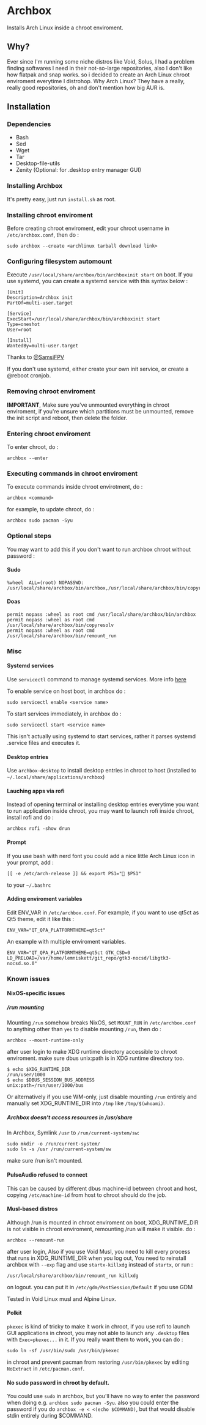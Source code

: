 # Archbox
Installs Arch Linux inside a chroot enviroment.
## Why?
Ever since I'm running some niche distros like Void, Solus, I had a problem finding softwares I need in their not-so-large repositories, also I don't like how flatpak and snap works. so i decided to create an Arch Linux chroot enviroment everytime I distrohop. Why Arch Linux? They have a really, really good repositories, oh and don't mention how big AUR is.
## Installation
### Dependencies
- Bash
- Sed
- Wget
- Tar
- Desktop-file-utils
- Zenity (Optional: for .desktop entry manager GUI)
### Installing Archbox
It's pretty easy, just run ```install.sh``` as root.
### Installing chroot enviroment
Before creating chroot enviroment, edit your chroot username in ```/etc/archbox.conf```, then do :
```
sudo archbox --create <archlinux tarball download link>
```
### Configuring filesystem automount
Execute ```/usr/local/share/archbox/bin/archboxinit start``` on boot.
If you use systemd, you can create a systemd service with this syntax below :
```
[Unit]
Description=Archbox init
PartOf=multi-user.target

[Service]
ExecStart=/usr/local/share/archbox/bin/archboxinit start
Type=oneshot
User=root

[Install]
WantedBy=multi-user.target
```
Thanks to [@SamsiFPV](https://github.com/SamsiFPV)

If you don't use systemd, either create your own init service, or create a @reboot cronjob.
### Removing chroot enviroment
**IMPORTANT**, Make sure you've unmounted everything in chroot enviroment, if you're unsure which partitions must be unmounted, remove the init script and reboot, then delete the folder.
### Entering chroot enviroment
To enter chroot, do :
```
archbox --enter
```
### Executing commands in chroot enviroment
To execute commands inside chroot envirotment, do :
```
archbox <command>
```
for example, to update chroot, do :
```
archbox sudo pacman -Syu
```
### Optional steps
You may want to add this if you don't want to run archbox chroot without password :
#### Sudo
```
%wheel  ALL=(root) NOPASSWD: /usr/local/share/archbox/bin/archbox,/usr/local/share/archbox/bin/copyresolv,/usr/local/share/archbox/bin/remount_run
```
#### Doas
```
permit nopass :wheel as root cmd /usr/local/share/archbox/bin/archbox
permit nopass :wheel as root cmd /usr/local/share/archbox/bin/copyresolv
permit nopass :wheel as root cmd /usr/local/share/archbox/bin/remount_run
```
### Misc
#### Systemd services
Use ```servicectl``` command to manage systemd services.
More info [here](https://github.com/smaknsk/servicectl) 

To enable service on host boot, in archbox do :
```
sudo servicectl enable <service name>
```
To start services immediately, in archbox do :
```
sudo servicectl start <service name>
```
This isn't actually using systemd to start services, rather it parses systemd .service files and executes it.
#### Desktop entries
Use ```archbox-desktop``` to install desktop entries in chroot to host (installed to ```~/.local/share/applications/archbox```)
#### Lauching apps via rofi
Instead of opening terminal or installing desktop entries everytime you want to run application inside chroot, you may want to launch rofi inside chroot, install rofi and do :
```
archbox rofi -show drun
```
#### Prompt
If you use bash with nerd font you could add a nice little Arch Linux icon in your prompt, add :
```
[[ -e /etc/arch-release ]] && export PS1=" $PS1"
```
to your ```~/.bashrc```
#### Adding enviroment variables
Edit ENV_VAR in ```/etc/archbox.conf```. For example, if you want to use qt5ct as Qt5 theme, edit it like this :
```
ENV_VAR="QT_QPA_PLATFORMTHEME=qt5ct"
```
An example with multiple enviroment variables.
```
ENV_VAR="QT_QPA_PLATFORMTHEME=qt5ct GTK_CSD=0 LD_PRELOAD=/var/home/lemniskett/git_repo/gtk3-nocsd/libgtk3-nocsd.so.0"
```
### Known issues
#### NixOS-specific issues
##### /run mounting
Mounting ```/run``` somehow breaks NixOS, set ```MOUNT_RUN``` in ```/etc/archbox.conf``` to anything other than ```yes``` to disable mounting ```/run```, then do :
```
archbox --mount-runtime-only
```
after user login to make XDG runtime directory accessible to chroot enviroment. make sure dbus unix:path is in XDG runtime directory too.
```
$ echo $XDG_RUNTIME_DIR
/run/user/1000
$ echo $DBUS_SESSION_BUS_ADDRESS
unix:path=/run/user/1000/bus
```
Or alternatively if you use WM-only, just disable mounting ```/run``` entirely and manually set XDG_RUNTIME_DIR into ```/tmp``` like ```/tmp/$(whoami)```.

##### Archbox doesn't access resources in /usr/share
In Archbox, Symlink ```/usr``` to ```/run/current-system/sw```:
```
sudo mkdir -o /run/current-system/
sudo ln -s /usr /run/current-system/sw
```
make sure /run isn't mounted.

#### PulseAudio refused to connect
This can be caused by different dbus machine-id between chroot and host, copying ```/etc/machine-id``` from host to chroot should do the job.
#### Musl-based distros
Although /run is mounted in chroot enviroment on boot, XDG_RUNTIME_DIR is not visible in chroot enviroment, remounting /run will make it visible. do :
```
archbox --remount-run
```
after user login, Also if you use Void Musl, you need to kill every process that runs in XDG_RUNTIME_DIR when you log out, You need to reinstall archbox with ```--exp``` flag and use ```startx-killxdg``` instead of ```startx```, or run :
```
/usr/local/share/archbox/bin/remount_run killxdg
```
on logout. you can put it in ```/etc/gdm/PostSession/Default``` if you use GDM

Tested in Void Linux musl and Alpine Linux.

#### Polkit
```pkexec``` is kind of tricky to make it work in chroot, if you use rofi to launch GUI applications in chroot, you may not able to launch any ```.desktop``` files with ```Exec=pkexec...``` in it. If you really want them to work, you can do :
```
sudo ln -sf /usr/bin/sudo /usr/bin/pkexec
```
in chroot and prevent pacman from restoring ```/usr/bin/pkexec``` by editing ```NoExtract``` in ```/etc/pacman.conf```.

#### No sudo password in chroot by default.
You could use ```sudo``` in archbox, but you'll have no way to enter the password when doing e.g. ```archbox sudo pacman -Syu```. also you could enter the password if you do ```archbox -e < <(echo $COMMAND)```, but that would disable stdin entirely during $COMMAND.
